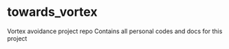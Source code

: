 # towards_vortex
Vortex avoidance project repo
Contains all personal codes and docs for this project
